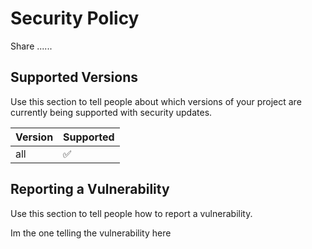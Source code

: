 # Security Policy

Share ......

## Supported Versions

Use this section to tell people about which versions of your project are
currently being supported with security updates.

| Version | Supported          |
| ------- | ------------------ |
| all     | :white_check_mark: |


## Reporting a Vulnerability

Use this section to tell people how to report a vulnerability.

Im the one telling the vulnerability here
